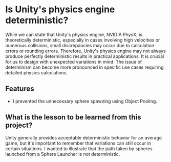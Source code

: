 
# Is Unity's physics engine deterministic?

While we can state that Unity's physics engine, NVIDIA PhysX, is theoretically deterministic, especially in cases involving high velocities or numerous collisions, small discrepancies may occur due to calculation errors or rounding errors. Therefore, Unity's physics engine may not always produce perfectly deterministic results in practical applications. It is crucial for us to design with unexpected variations in mind. The issue of determinism can become more pronounced in specific use cases requiring detailed physics calculations. 


## Features

- I prevented the unnecessary sphere spawning using Object Pooling.


  
## What is the lesson to be learned from this project?

Unity generally provides acceptable deterministic behavior for an average game, but it's important to remember that variations can still occur in certain situations. I wanted to illustrate that the path taken by spheres launched from a Sphere Launcher is not deterministic.

  
